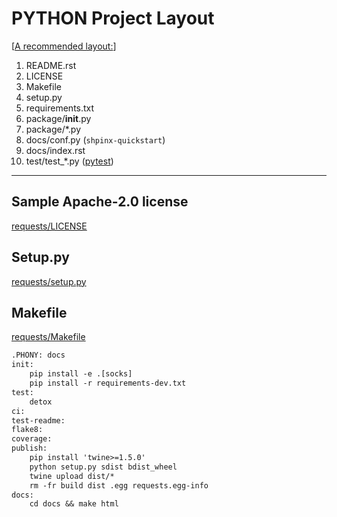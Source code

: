 # PYTHON Project Layout
[[A recommended layout:][layout-recommend]]
1. README.rst
1. LICENSE
1. Makefile
1. setup.py
1. requirements.txt
1. package/__init__.py
1. package/*.py
1. docs/conf.py (`shpinx-quickstart`)
1. docs/index.rst
1. test/test_*.py ([pytest][pytest-howto])

---

## Sample Apache-2.0 license
[requests/LICENSE](https://github.com/psf/requests/blob/main/LICENSE)

## Setup.py
[requests/setup.py](https://github.com/psf/requests/blob/main/setup.py)

## Makefile
[requests/Makefile](https://github.com/psf/requests/blob/main/Makefile)
```txt
.PHONY: docs
init:
    pip install -e .[socks]
    pip install -r requirements-dev.txt
test:
    detox
ci:
test-readme:
flake8:
coverage:
publish:
    pip install 'twine>=1.5.0'
    python setup.py sdist bdist_wheel
    twine upload dist/*
    rm -fr build dist .egg requests.egg-info
docs:
    cd docs && make html
```

[layout-recommend]: https://docs.python-guide.org/writing/structure/
[pytest-howto]: https://realpython.com/pytest-python-testing/